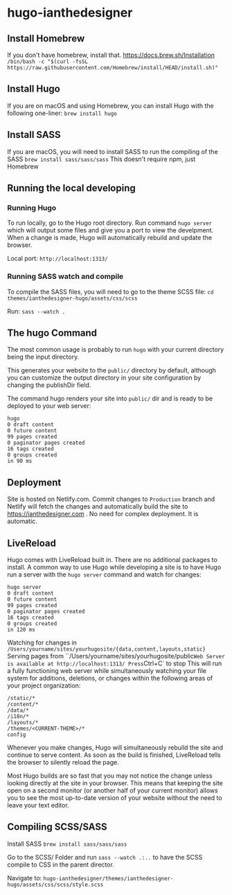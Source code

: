 # hugo-ianthedesigner

## Install Homebrew
If you don't have homebrew, install that. 
https://docs.brew.sh/Installation
```/bin/bash -c "$(curl -fsSL https://raw.githubusercontent.com/Homebrew/install/HEAD/install.sh)"```

## Install Hugo
If you are on macOS and using Homebrew, you can install Hugo with the following one-liner:
```brew install hugo```

## Install SASS
If you are macOS, you will need to install SASS to run the compiling of the SASS
```brew install sass/sass/sass```
This doesn't require npm, just Homebrew


## Running the local developing

### Running Hugo
To run locally, go to the Hugo root directory. Run command `hugo server` which will output some files and give you a port to view the develpment. When a change is made, Hugo will automatically rebuild and update the browser.

Local port: `http://localhost:1313/`

### Running SASS watch and compile
To compile the SASS files, you will need to go to the theme SCSS file:
```cd themes/ianthedesigner-hugo/assets/css/scss```

Run: 
```sass --watch .```

## The hugo Command
The most common usage is probably to run `hugo` with your current directory being the input directory.

This generates your website to the `public/` directory by default, although you can customize the output directory in your site configuration by changing the publishDir field.

The command hugo renders your site into `public/` dir and is ready to be deployed to your web server:

```
hugo
0 draft content
0 future content
99 pages created
0 paginator pages created
16 tags created
0 groups created
in 90 ms
```


## Deployment
Site is hosted on Netlify.com. Commit changes to `Production` branch and Netlify will fetch the changes and automatically build the site to https://ianthedesigner.com . No need for complex deployment. It is automatic.


## LiveReload
Hugo comes with LiveReload built in. There are no additional packages to install. A common way to use Hugo while developing a site is to have Hugo run a server with the `hugo server` command and watch for changes:

```
hugo server
0 draft content
0 future content
99 pages created
0 paginator pages created
16 tags created
0 groups created
in 120 ms
```

Watching for changes in ``/Users/yourname/sites/yourhugosite/{data,content,layouts,static}``
Serving pages from ``/Users/yourname/sites/yourhugosite/public`
Web Server is available at http://localhost:1313/
Press `Ctrl+C` to stop
This will run a fully functioning web server while simultaneously watching your file system for additions, deletions, or changes within the following areas of your project organization:

```
/static/*
/content/*
/data/*
/i18n/*
/layouts/*
/themes/<CURRENT-THEME>/*
config
```

Whenever you make changes, Hugo will simultaneously rebuild the site and continue to serve content. As soon as the build is finished, LiveReload tells the browser to silently reload the page.

Most Hugo builds are so fast that you may not notice the change unless looking directly at the site in your browser. This means that keeping the site open on a second monitor (or another half of your current monitor) allows you to see the most up-to-date version of your website without the need to leave your text editor.


## Compiling SCSS/SASS
Install SASS
`brew install sass/sass/sass`

Go to the SCSS/ Folder and run `sass --watch .:..` to have the SCSS compile to CSS in the parent director.

Navigate to: `hugo-ianthedesigner/themes/ianthedesigner-hugo/assets/css/scss/style.scss`
